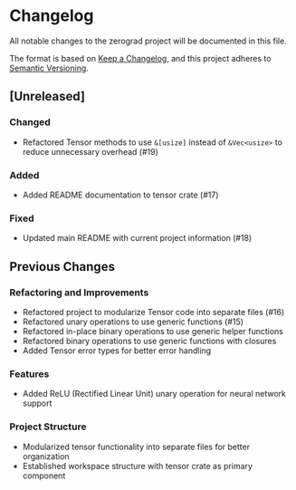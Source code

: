 # Changelog

All notable changes to the zerograd project will be documented in this file.

The format is based on [Keep a Changelog](https://keepachangelog.com/en/1.0.0/),
and this project adheres to [Semantic Versioning](https://semver.org/spec/v2.0.0.html).

## [Unreleased]

### Changed
- Refactored Tensor methods to use `&[usize]` instead of `&Vec<usize>` to reduce unnecessary overhead (#19)

### Added
- Added README documentation to tensor crate (#17)

### Fixed
- Updated main README with current project information (#18)

## Previous Changes

### Refactoring and Improvements
- Refactored project to modularize Tensor code into separate files (#16)
- Refactored unary operations to use generic functions (#15)
- Refactored in-place binary operations to use generic helper functions
- Refactored binary operations to use generic functions with closures
- Added Tensor error types for better error handling

### Features
- Added ReLU (Rectified Linear Unit) unary operation for neural network support

### Project Structure
- Modularized tensor functionality into separate files for better organization
- Established workspace structure with tensor crate as primary component